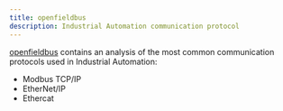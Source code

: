 ```yaml
---
title: openfieldbus
description: Industrial Automation communication protocol
---
```

[openfieldbus](https://github.com/NicoloToscani/openfieldbus) contains an analysis of the most common communication protocols used in Industrial Automation:
<ul>    
    <li>
        Modbus TCP/IP
    </li>
    <li>
        EtherNet/IP
    </li>
    <li>
        Ethercat
    </li>
</ul>

